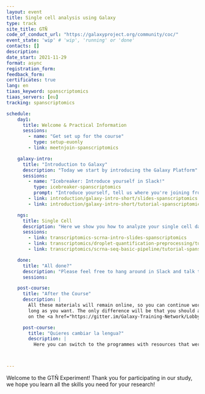 ```yaml
---
layout: event
title: Single cell analysis using Galaxy
type: track
site_title: GTÑ
code_of_conduct_url: "https://galaxyproject.org/community/coc/"
event_state: 'wip' # 'wip', 'running' or 'done'
contacts: []
description:
date_start: 2021-11-29
format: async
registration_form:
feedback_form:
certificates: true
lang: en
tiaas_keyword: spanscriptomics
tiaas_servers: [eu]
tracking: spanscriptomics

schedule:
    day1:
      title: Welcome & Practical Information
      sessions:
        - name: "Get set up for the course"
          type: setup-euonly
        - link: meetnjoin-spanscriptomics

    galaxy-intro:
      title: "Introduction to Galaxy"
      description: "Today we start by introducing the Galaxy Platform"
      sessions:
        - name: "Icebreaker: Introduce yourself in Slack!"
          type: icebreaker-spanscriptomics
          prompt: "Introduce yourself, tell us where you're joining from, and one thing about your surroundings (e.g. it's snowing outside, there's a squirrel on my porch, my cat is on my keyboard)"
        - link: introduction/galaxy-intro-short/slides-spanscriptomics
        - link: introduction/galaxy-intro-short/tutorial-spanscriptomics

    ngs:
      title: Single Cell
      description: "Here we show you how to analyze your single cell data using Galaxy."
      sessions:
        - link: transcriptomics-scrna-intro-slides-spanscriptomics
        - link: transcriptomics/droplet-quantification-preprocessing/tutorial-spanscriptomics
        - link: transcriptomics/scrna-seq-basic-pipeline/tutorial-spanscriptomics

    done:
      title: "All done?"
      description: "Please feel free to hang around in Slack and talk to us and the rest of the Galaxy community! We'll send you a survey after the course - PLEASE fill it out. Thanks for joining!!"
      sessions:

    post-course:
      title: "After the Course"
      description: |
        All these materials will remain online, so you can continue working on them for as
        long as you want. The only difference will be that you should ask your questions
        on the <a href="https://gitter.im/Galaxy-Training-Network/Lobby">GTN Gitter channel</a>, instead of Slack.

      post-course:
        title: "Quieres cambiar la lengua?"
        description: |
          Here you can switch to the programmes with resources that were automatically translated (CAT-Español) or translated by humans (HES-Español). Please remember to note this in the post-course survey! This is valuable data!



---
```


Welcome to the GTÑ Experiment! Thank you for participating in our study, we hope you learn all the skills you need for your research!
